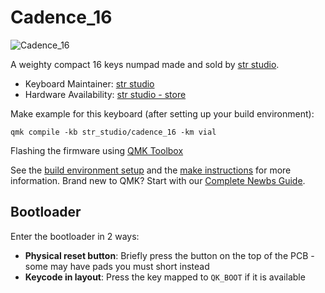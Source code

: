 # Cadence_16

![Cadence_16](https://strstudio.net/_next/image?url=%2Fcadence-1.png&w=1920&q=100)

A weighty compact 16 keys numpad made and sold by [str studio](https://strstudio.net/).

* Keyboard Maintainer: [str studio](https://strstudio.net/)
* Hardware Availability: [str studio - store](https://strstudio.net/store/cadence)

Make example for this keyboard (after setting up your build environment):

    qmk compile -kb str_studio/cadence_16 -km vial

Flashing the firmware using [QMK Toolbox](https://github.com/qmk/qmk_toolbox)

See the [build environment setup](https://docs.qmk.fm/#/getting_started_build_tools) and the [make instructions](https://docs.qmk.fm/#/getting_started_make_guide) for more information. Brand new to QMK? Start with our [Complete Newbs Guide](https://docs.qmk.fm/#/newbs).

## Bootloader

Enter the bootloader in 2 ways:

* **Physical reset button**: Briefly press the button on the top of the PCB - some may have pads you must short instead
* **Keycode in layout**: Press the key mapped to `QK_BOOT` if it is available